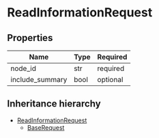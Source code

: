 

# ReadInformationRequest

## Properties

Name | Type | Required
-------- | -------- | --------
node_id | str | required
include_summary | bool | optional




## Inheritance hierarchy


* [ReadInformationRequest](ReadInformationRequest.md)
    * [BaseRequest](BaseRequest.md)
